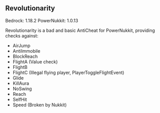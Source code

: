 Revolutionarity
-

Bedrock: 1.18.2
PowerNukkit: 1.0.13

Revolutionarity is a bad and basic AntiCheat for PowerNukkit, providing checks against:
- AirJump
- AntiImmobile
- BlockReach
- FlightA (Value check)
- FlightB
- FlightC (Illegal flying player, PlayerToggleFlightEvent)
- Glide
- KillAura
- NoSwing
- Reach
- SelfHit
- Speed (Broken by Nukkit)